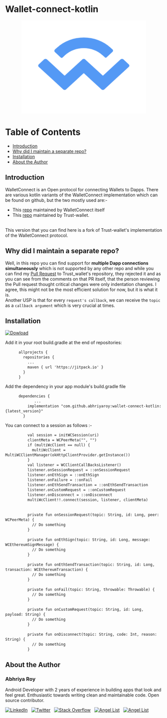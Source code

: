 # Wallet-connect-kotlin

<p align="center">
 <a href="https://play.google.com/store/apps/details?id=zebrostudio.wallr100">
 <img src="app/ic_walletconnect.png" alt="Explore Wallpapers" width=400 height=300>
 </a>
</p>

# Table of Contents

- [Introduction](#introduction) <br>
- [Why did I maintain a separate repo?](#why-did-i-maintain-a-separate-repo)
- [Installation](#installation) <br>
- [About the Author](#about–the-author)<br>

## Introduction

WalletConnect is an Open protocol for connecting Wallets to Dapps. 
There are various kotlin variants of the WalletConnect implementation which can be found on github, but the two mostly used are:-
<br>
- This [repo](https://github.com/WalletConnect/kotlin-walletconnect-lib) maintained by WalletConnect itself
- This [repo](https://github.com/trustwallet/wallet-connect-kotlin) maintained by Trust-wallet.
<br>
This version that you can find here is a fork of Trust-wallet's implementation of the WalletConnect protocol.

## Why did I maintain a separate repo?

Well, in this repo you can find support for <b>multiple Dapp connections simultaneously</b> which is not supported by any other repo and while you can find my [Pull Request](https://github.com/trustwallet/wallet-connect-kotlin/pull/16) to Trust_wallet's repository, they rejected it and as you can see from the comments on that PR itself, that the person reviewing the Pull request thought critical changes were only indentation changes.
I agree, this might not be the most efficient solution for now, but it is what it is.<br>
Another USP is that for every `request's callback`, we can receive the `topic` as a `callback argument` which is very crucial at times.

## Installation

[![Dowload](https://jitpack.io/v/abhriyaroy/wallet-connect-kotlin.svg)](https://jitpack.io/#abhriyaroy/wallet-connect-kotlin)

  Add it in your root build.gradle at the end of repositories:

          allprojects {
            repositories {
              ...
              maven { url 'https://jitpack.io' }
            }
          }

  Add the dependency in your app module's build.gradle file
          
          dependencies {
		         ...
	          implementation "com.github.abhriyaroy:wallet-connect-kotlin:{latest_version}"
	        }
          
          
 You can connect to a session as follows :-
 
              val session = initWCSession(uri)
              clientMeta = WCPeerMeta("", "")
              if (multiWcClient == null) {
                multiWcClient = MultiWCClientManager(okHttpClientProvider.getInstance())
              }
              val listener = WCClientCallBacksListener()
              listener.onSessionRequest = ::onSessionRequest
              listener.onEthSign = ::onEthSign
              listener.onFailure = ::onFail
              listener.onEthSendTransaction = ::onEthSendTransaction
              listener.onCustomRequest = ::onCustomRequest
              listener.onDisconnect = ::onDisconnect
              multiWcClient!!.connect(session, listener, clientMeta)
              
              
              private fun onSessionRequest(topic: String, id: Long, peer: WCPeerMeta) {
                // Do something
              }

              private fun onEthSign(topic: String, id: Long, message: WCEthereumSignMessage) {
                // Do something
              }

              private fun onEthSendTransaction(topic: String, id: Long, transaction: WCEthereumTransaction) {
                // Do something
              }

              private fun onFail(topic: String, throwable: Throwable) {
                // Do something
              }

              private fun onCustomRequest(topic: String, id: Long, payload: String) {
                // Do something
              }

              private fun onDisconnect(topic: String, code: Int, reason: String) {
                // Do something
              }
              
              
## About the Author

### Abhriya Roy

 Android Developer with 2 years of experience in building apps that look and feel great. 
 Enthusiastic towards writing clean and maintainable code.
 Open source contributor.

 <a href="https://www.linkedin.com/in/abhriya-roy/"><img src="https://i.imgur.com/toWXOAd.png" alt="LinkedIn" width=40 height=40></a>     &nbsp;
 <a href="https://twitter.com/AbhriyaR"><img src="https://i.imgur.com/ymEo5Iy.png" alt="Twitter" width=42 height=40></a> 
 &nbsp;
 <a href="https://stackoverflow.com/users/6197251/abhriya-roy"><img src="https://i.imgur.com/JakJaHP.png" alt="Stack Overflow" width=40  height=40></a> 
 &nbsp;
 <a href="https://angel.co/abhriya-roy?public_profile=1"><img src="https://i.imgur.com/TiwMDMK.png" alt="Angel List" width=40  height=40></a>
 &nbsp;
 <a href="https://play.google.com/store/apps/developer?id=Zebro+Studio"><img src="https://i.imgur.com/Rj1IsYI.png" alt="Angel List" width=40  height=40></a>

 <br>
          
  
